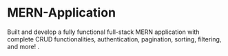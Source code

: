# MERN-Application
Built and develop a fully functional full-stack MERN application with complete CRUD functionalities, authentication, pagination, sorting, filtering, and more!
.